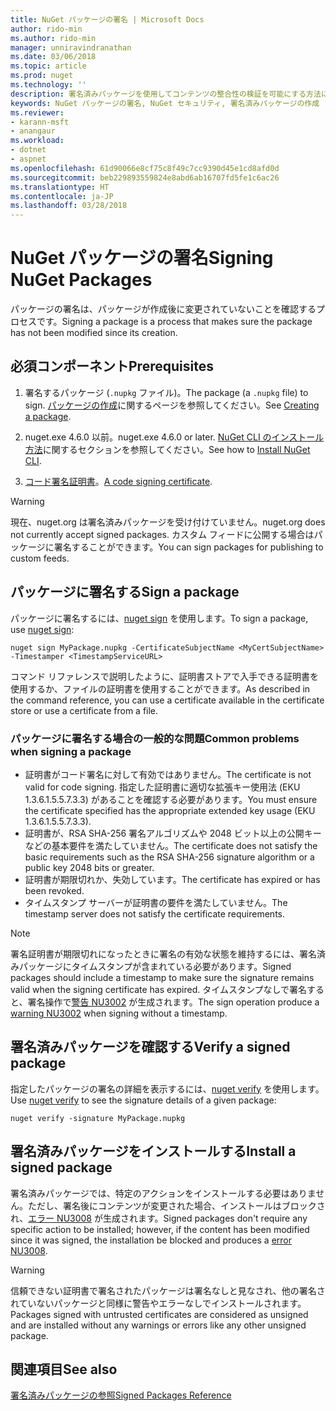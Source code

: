 ```yaml
---
title: NuGet パッケージの署名 | Microsoft Docs
author: rido-min
ms.author: rido-min
manager: unniravindranathan
ms.date: 03/06/2018
ms.topic: article
ms.prod: nuget
ms.technology: ''
description: 署名済みパッケージを使用してコンテンツの整合性の検証を可能にする方法について説明します。
keywords: NuGet パッケージの署名, NuGet セキュリティ, 署名済みパッケージの作成
ms.reviewer:
- karann-msft
- anangaur
ms.workload:
- dotnet
- aspnet
ms.openlocfilehash: 61d90066e8cf75c8f49c7cc9390d45e1cd8afd0d
ms.sourcegitcommit: beb229893559824e8abd6ab16707fd5fe1c6ac26
ms.translationtype: HT
ms.contentlocale: ja-JP
ms.lasthandoff: 03/28/2018
---
```

# <a name="signing-nuget-packages"></a><span data-ttu-id="87fe2-104">NuGet パッケージの署名</span><span class="sxs-lookup"><span data-stu-id="87fe2-104">Signing NuGet Packages</span></span>

<span data-ttu-id="87fe2-105">パッケージの署名は、パッケージが作成後に変更されていないことを確認するプロセスです。</span><span class="sxs-lookup"><span data-stu-id="87fe2-105">Signing a package is a process that makes sure the package has not been modified since its creation.</span></span>

## <a name="prerequisites"></a><span data-ttu-id="87fe2-106">必須コンポーネント</span><span class="sxs-lookup"><span data-stu-id="87fe2-106">Prerequisites</span></span>

1. <span data-ttu-id="87fe2-107">署名するパッケージ (`.nupkg` ファイル)。</span><span class="sxs-lookup"><span data-stu-id="87fe2-107">The package (a `.nupkg` file) to sign.</span></span> <span data-ttu-id="87fe2-108">[パッケージの作成](creating-a-package.md)に関するページを参照してください。</span><span class="sxs-lookup"><span data-stu-id="87fe2-108">See [Creating a package](creating-a-package.md).</span></span>

1. <span data-ttu-id="87fe2-109">nuget.exe 4.6.0 以前。</span><span class="sxs-lookup"><span data-stu-id="87fe2-109">nuget.exe 4.6.0 or later.</span></span> <span data-ttu-id="87fe2-110">[NuGet CLI のインストール方法](../install-nuget-client-tools.md#nugetexe-cli)に関するセクションを参照してください。</span><span class="sxs-lookup"><span data-stu-id="87fe2-110">See how to [Install NuGet CLI](../install-nuget-client-tools.md#nugetexe-cli).</span></span>

1. <span data-ttu-id="87fe2-111">[コード署名証明書](../reference/signed-packages-reference.md#get-a-code-signing-certificate)。</span><span class="sxs-lookup"><span data-stu-id="87fe2-111">[A code signing certificate](../reference/signed-packages-reference.md#get-a-code-signing-certificate).</span></span>

> [!Warning]
> <span data-ttu-id="87fe2-112">現在、nuget.org は署名済みパッケージを受け付けていません。</span><span class="sxs-lookup"><span data-stu-id="87fe2-112">nuget.org does not currently accept signed packages.</span></span> <span data-ttu-id="87fe2-113">カスタム フィードに公開する場合はパッケージに署名することができます。</span><span class="sxs-lookup"><span data-stu-id="87fe2-113">You can sign packages for publishing to custom feeds.</span></span>

## <a name="sign-a-package"></a><span data-ttu-id="87fe2-114">パッケージに署名する</span><span class="sxs-lookup"><span data-stu-id="87fe2-114">Sign a package</span></span>

<span data-ttu-id="87fe2-115">パッケージに署名するには、[nuget sign](../tools/cli-ref-sign.md) を使用します。</span><span class="sxs-lookup"><span data-stu-id="87fe2-115">To sign a package, use [nuget sign](../tools/cli-ref-sign.md):</span></span>

```cli
nuget sign MyPackage.nupkg -CertificateSubjectName <MyCertSubjectName> -Timestamper <TimestampServiceURL>
```

<span data-ttu-id="87fe2-116">コマンド リファレンスで説明したように、証明書ストアで入手できる証明書を使用するか、ファイルの証明書を使用することができます。</span><span class="sxs-lookup"><span data-stu-id="87fe2-116">As described in the command reference, you can use a certificate available in the certificate store or use a certificate from a file.</span></span>

### <a name="common-problems-when-signing-a-package"></a><span data-ttu-id="87fe2-117">パッケージに署名する場合の一般的な問題</span><span class="sxs-lookup"><span data-stu-id="87fe2-117">Common problems when signing a package</span></span>

- <span data-ttu-id="87fe2-118">証明書がコード署名に対して有効ではありません。</span><span class="sxs-lookup"><span data-stu-id="87fe2-118">The certificate is not valid for code signing.</span></span> <span data-ttu-id="87fe2-119">指定した証明書に適切な拡張キー使用法 (EKU 1.3.6.1.5.5.7.3.3) があることを確認する必要があります。</span><span class="sxs-lookup"><span data-stu-id="87fe2-119">You must ensure the certificate specified has the appropriate extended key usage (EKU 1.3.6.1.5.5.7.3.3).</span></span>
- <span data-ttu-id="87fe2-120">証明書が、RSA SHA-256 署名アルゴリズムや 2048 ビット以上の公開キーなどの基本要件を満たしていません。</span><span class="sxs-lookup"><span data-stu-id="87fe2-120">The certificate does not satisfy the basic requirements such as the RSA SHA-256 signature algorithm or a public key 2048 bits or greater.</span></span>
- <span data-ttu-id="87fe2-121">証明書が期限切れか、失効しています。</span><span class="sxs-lookup"><span data-stu-id="87fe2-121">The certificate has expired or has been revoked.</span></span>
- <span data-ttu-id="87fe2-122">タイムスタンプ サーバーが証明書の要件を満たしていません。</span><span class="sxs-lookup"><span data-stu-id="87fe2-122">The timestamp server does not satisfy the certificate requirements.</span></span>

> [!Note]
> <span data-ttu-id="87fe2-123">署名証明書が期限切れになったときに署名の有効な状態を維持するには、署名済みパッケージにタイムスタンプが含まれている必要があります。</span><span class="sxs-lookup"><span data-stu-id="87fe2-123">Signed packages should include a timestamp to make sure the signature remains valid when the signing certificate has expired.</span></span> <span data-ttu-id="87fe2-124">タイムスタンプなしで署名すると、署名操作で[警告 NU3002](../reference/Errors-and-Warnings.md#nu3002) が生成されます。</span><span class="sxs-lookup"><span data-stu-id="87fe2-124">The sign operation produce a [warning NU3002](../reference/Errors-and-Warnings.md#nu3002) when signing without a timestamp.</span></span>

## <a name="verify-a-signed-package"></a><span data-ttu-id="87fe2-125">署名済みパッケージを確認する</span><span class="sxs-lookup"><span data-stu-id="87fe2-125">Verify a signed package</span></span>

<span data-ttu-id="87fe2-126">指定したパッケージの署名の詳細を表示するには、[nuget verify](../tools/cli-ref-verify.md) を使用します。</span><span class="sxs-lookup"><span data-stu-id="87fe2-126">Use [nuget verify](../tools/cli-ref-verify.md) to see the signature details of a given package:</span></span>

```cli
nuget verify -signature MyPackage.nupkg
```

## <a name="install-a-signed-package"></a><span data-ttu-id="87fe2-127">署名済みパッケージをインストールする</span><span class="sxs-lookup"><span data-stu-id="87fe2-127">Install a signed package</span></span>

<span data-ttu-id="87fe2-128">署名済みパッケージでは、特定のアクションをインストールする必要はありません。ただし、署名後にコンテンツが変更された場合、インストールはブロックされ、[エラー NU3008](../reference/Errors-and-Warnings.md#nu3008) が生成されます。</span><span class="sxs-lookup"><span data-stu-id="87fe2-128">Signed packages don't require any specific action to be installed; however, if the content has been modified since it was signed, the installation be blocked and produces a [error NU3008](../reference/Errors-and-Warnings.md#nu3008).</span></span>

> [!Warning]
> <span data-ttu-id="87fe2-129">信頼できない証明書で署名されたパッケージは署名なしと見なされ、他の署名されていないパッケージと同様に警告やエラーなしでインストールされます。</span><span class="sxs-lookup"><span data-stu-id="87fe2-129">Packages signed with untrusted certificates are considered as unsigned and are installed without any warnings or errors like any other unsigned package.</span></span>

## <a name="see-also"></a><span data-ttu-id="87fe2-130">関連項目</span><span class="sxs-lookup"><span data-stu-id="87fe2-130">See also</span></span>

[<span data-ttu-id="87fe2-131">署名済みパッケージの参照</span><span class="sxs-lookup"><span data-stu-id="87fe2-131">Signed Packages Reference</span></span>](../reference/Signed-Packages-Reference.md)

